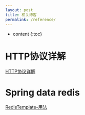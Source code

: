 ```yaml
---
layout: post
title: 相关博客
permalink: /reference/
---
```


* content
{:toc}


HTTP协议详解
=====================
[HTTP协议详解](http://www.jmarshall.com/easy/http/)

Spring data redis
====
[RedisTemplate-用法](http://blog.csdn.net/liang_love_java/article/details/50497281)